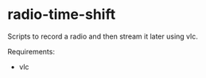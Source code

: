 radio-time-shift
================

Scripts to record a radio and then stream it later using vlc.

Requirements:
 - vlc
